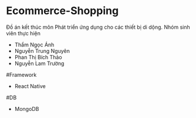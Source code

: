 # Ecommerce-Shopping
Đồ án kết thúc môn Phát triển ứng dụng cho các thiết bị di dộng.
Nhóm sinh viên thực hiện
- Thẩm Ngọc Ánh
- Nguyễn Trung Nguyên
- Phan Thị Bích Thảo
- Nguyễn Lam Trường
  
#Framework
- React Native

#DB
- MongoDB
